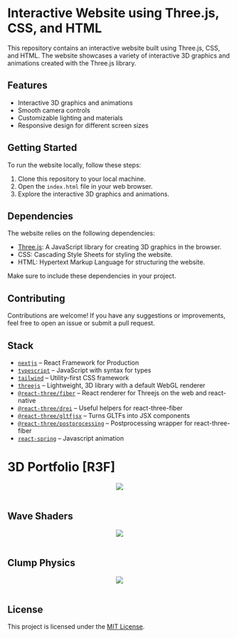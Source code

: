 # Interactive Website using Three.js, CSS, and HTML

This repository contains an interactive website built using Three.js, CSS, and HTML. The website showcases a variety of interactive 3D graphics and animations created with the Three.js library.

## Features

- Interactive 3D graphics and animations
- Smooth camera controls
- Customizable lighting and materials
- Responsive design for different screen sizes

## Getting Started

To run the website locally, follow these steps:

1. Clone this repository to your local machine.
2. Open the `index.html` file in your web browser.
3. Explore the interactive 3D graphics and animations.

## Dependencies

The website relies on the following dependencies:

- [Three.js](https://threejs.org/): A JavaScript library for creating 3D graphics in the browser.
- CSS: Cascading Style Sheets for styling the website.
- HTML: Hypertext Markup Language for structuring the website.

Make sure to include these dependencies in your project.

## Contributing

Contributions are welcome! If you have any suggestions or improvements, feel free to open an issue or submit a pull request.

## Stack
- [`nextjs`](https://nextjs.org/) &ndash; React Framework for Production
- [`typescript`](https://www.typescriptlang.org/) &ndash; JavaScript with syntax for types
- [`tailwind`](https://tailwindcss.com/) &ndash; Utility-first CSS framework
- [`threejs`](https://github.com/mrdoob/three.js/) &ndash; Lightweight, 3D library with a default WebGL renderer
- [`@react-three/fiber`](https://github.com/pmndrs/react-three-fiber) &ndash; React renderer for Threejs on the web and react-native
- [`@react-three/drei`](https://github.com/pmndrs/drei) &ndash; Useful helpers for react-three-fiber
- [`@react-three/gltfjsx`](https://github.com/pmndrs/gltfjsx) &ndash; Turns GLTFs into JSX components
- [`@react-three/postprocessing`](https://github.com/pmndrs/react-postprocessing) &ndash;  Postprocessing wrapper for react-three-fiber
- [`react-spring`](https://react-spring.dev/) &ndash; Javascript animation

# 3D Portfolio [R3F]
<div align="center">
 <img src='https://user-images.githubusercontent.com/78056869/181472860-136ef7ea-f92d-42f3-b978-706e6ab85b66.jpg' />
</div>
<br />

## Wave Shaders
<div align="center">
 <img src='https://user-images.githubusercontent.com/78056869/181474534-404a8b81-04f6-4031-84d4-9798239a1bf1.jpg' />
</div>
<br />

## Clump Physics
<div align="center">
 <img src='https://user-images.githubusercontent.com/78056869/181474076-3e877bf8-e382-4544-92a1-f5516e2fd9d3.jpg' />
</div>
<br />


## License

This project is licensed under the [MIT License](LICENSE).

